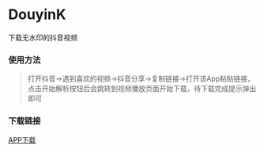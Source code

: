 # DouyinK

下载无水印的抖音视频

### 使用方法

> 打开抖音->遇到喜欢的视频->抖音分享->复制链接->打开该App粘贴链接，点击开始解析按钮后会跳转到视频播放页面开始下载，待下载完成提示弹出即可

### 下载链接

[APP下载](https://gitee.com/haowenhello/DouyinK/raw/master/apks/douyink.apk)
